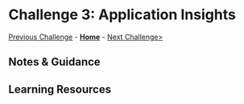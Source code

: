 # Challenge 3: Application Insights

[Previous Challenge](./02-Monitoring-And-Alert-Rule-Automation.md) - **[Home](../README.md)** - [Next Challenge>](./04-Virtual-Machine-Insights.md)

## Notes & Guidance

## Learning Resources
